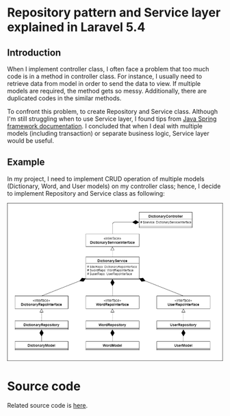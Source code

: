 # Repository pattern and Service layer explained in Laravel 5.4

## Introduction

When I implement controller class, I often face a problem that too much code is in a method in controller class. For instance, I usually need to retrieve data from model in order to send the data to view. If multiple models are required, the method gets so messy. Additionally, there are duplicated codes in the similar methods.

To confront this problem, to create Repository and Service class. Although I'm still struggling when to use Service layer, I found tips from [Java Spring framework documentation](https://docs.spring.io/spring-roo/reference/html/architecture.html#architecture-services). I concluded that when I deal with multiple models (including transaction) or separate business logic, Service layer would be useful. 

## Example 

In my project, I need to implement CRUD operation of multiple models (Dictionary, Word, and User models) on my controller class; hence, I decide to implement Repository and Service class as following:

![alt text](./Repo_Ser_Diagram.png?raw=true)

# Source code

Related source code is [here](./src).
